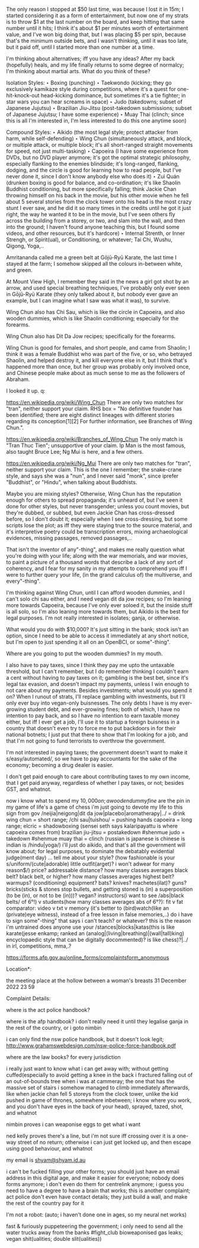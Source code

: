 The only reason I stopped at $50 last time, was because I lost it in 15m; I started considering it as a form of entertainment, but now one of my strats is to throw $1 at the last number on the board, and keep hitting that same number until it hits; I think it's about $1 per minutes worth of entertainment value, and I've won big doing that, but I was placing $5 per spin, because that's the minimum outside bets, and I wasn't thinking, until it was too late, but it paid off, until I started more than one number at a time.

I'm thinking about alternatives; iff you have any ideas? After my back (hopefully) heals, and my life finally returns to some degree of normalcy; I'm thinking about martial arts. What do you think of these?

Isolation Styles:
‣ Boxing (punching)
‣ Taekwondo (kicking; they go exclusively kamikaze style during competitions, where it's a quest for one-hit-knock-out head-kicking dominance, but sometimes it's a tie fighter; in star wars you can hear screams in space)
‣ Judo (takedowns; subset of Japanese Jujutsu)
‣ Brazilian Jiu-Jitsu (post-takedown submissions; subset of Japanese Jujutsu; I have some experience)
‣ Muay Thai (clinch; since this is all I'm interested in, I'm less interested to do this one anytime soon)

Compound Styles:
‣ Aikido (the most legal style; protect attacker from harm, while self-defending)
‣ Wing Chun (simultaneously attack, and block, or multiple attack, or multiple block; it's all short-ranged straight movements for speed, not just multi-tasking)
‣ Capoeira (I have some experience from DVDs, but no DVD player anymore; it's got the optimal strategic philosophy, especially flanking to the enemies blindside; it's long-ranged, flanking, dodging, and the circle is good for learning how to read people, but I've never done it, since I don't know anybody else who does it)
‣ Zuì Quán (drunken boxing is good for balance, and co-ordination; it's like Shaolin Buddhist conditioning, but more specifically falling; think Jackie Chan throwing himself on his back in the movie, but his other movie when he fell about 5 several stories from the clock tower onto his head is the most crazy stunt I ever saw, and he did it so many times in the credits until he got it just right, the way he wanted it to be in the movie, but I've seen others fly across the building from a storey, or two, and slam into the wall, and then into the ground; I haven't found anyone teaching this, but I found some videos, and other resources, but it's hardcore)
‣ Internal Strenth, or Inner Strengh, or Spirit(ual), or Conditioning, or whatever; Tai Chi, Wushu, Qigong, Yoga,..

Amritananda called me a green belt at Gōjū-Ryū Karate, the last time I stayed at the farm; I somehow skipped all the colours in-between white, and green.

At Mount View High, I remember they said in the news a girl got shot by an arrow, and used special breathing techniques, I've probably only ever seen in Gōjū-Ryū Karate (they only talked about it, but nobody ever gave an example, but I can imagine what I saw was what it was), to survive.


Wing Chun also has Chi Sau, which is like the circle in Capoeira, and also wooden dummies, which is like Shaolin conditioning; especially for the forearms.


Wing Chun also has Dit Da Jow recipes; specifically for the forearms.


Wing Chun is good for females, and short people, and came from Shaolin; I think it was a female Buddhist who was part of the five, or so, who betrayed Shaolin, and helped destroy it, and kill everyone else in it, but I think that's happened more than once, but her group was probably only involved once, and Chinese people make about as much sense to me as the followers of Abraham.


I looked it up. q:

https://en.wikipedia.org/wiki/Wing_Chun
There are only two matches for "tran", neither support your claim.
RHS box = "No definitive founder has been identified; there are eight distinct lineages with different stories regarding its conception[1][2] For further information, see Branches of Wing Chun.".

https://en.wikipedia.org/wiki/Branches_of_Wing_Chun
The only match is "Tran Thuc Tien"; unsupportive of your claim.
Ip Man is the most famous, also taught Bruce Lee; Ng Mui is here, and a few others.

https://en.wikipedia.org/wiki/Ng_Mui
There are only two matches for "tran", neither support your claim.
This is the one I remember; the snake-crane style, and says she was a "nun", and I never said "monk", since iprefer "Buddhist", or "Hindu", when talking about Buddhists.

Maybe you are mixing styles? Otherwise, Wing Chun has the reputation enough for others to spread propaganda; it's unheard of, but I've seen it done for other styles, but never transgender; unless you count movies, but they're dubbed, or subbed, but even Jackie Chan has cross-dressed before, so I don't doubt it; especially when I see cross-dressing, but some scripts lose the plot; as iff they were staying true to the source material, and it's interpretive poetry could be transcription errors, mixing archaeological evidences, missing passages, removed passages,..


That isn't the inventor of any"-thing", and makes me really question what you're doing with your life; along with the war memorials, and war movies, to paint a picture of a thousand words that describe a lack of any sort of coherency, and I fear for my sanity in my attempts to comprehend you iff I were to further query your life, (in the grand calculus of) the multiverse, and every"-thing".

I'm thinking against Wing Chun, until I can afford wooden dummies, and I can't solo chi sau either, and I need vegan dit da jow recipes; so I'm leaning more towards Capoeira, because I've only ever soloed it, but the inside stuff is all solo, so I'm also leaning more towards them, but Aikido is the best for legal purposes. I'm not really interested in isolates; ganja, or otherwise.

What would you do with $10,000? It's just sitting in the bank; stock isn't an option, since I need to be able to access it immediately at any short notice, but I'm open to just spending it all on an OpenBCI, or some"-thing".


 Where are you going to put the wooden dummies?
In my mouth.


I also have to pay taxes, since I think they pay me upto the untaxable threshold, but I can't remember, but I do remember thinking I couldn't earn a cent without having to pay taxes on it; gambling is the best bet, since it's legal tax evasion, and doesn't impact my payments, unless I win enough to not care about my payments. Besides investments; what would you spend it on? When I runout of strats, I'll replace gambling with investments, but I'll only ever buy into vegan-only buisnesses. The only debts I have is my ever-growing student debt, and ever-growing fines; both of which, I have no intention to pay back, and so I have no intention to earn taxable money either, but iff I ever get a job, I'll use it to startup a foreign buisness in a country that doesn't even try to force me to put backdoors in for their national botnets; I just put that there to show that I'm looking for a job, and that I'm not going to fund terrorists to overthrow the government.


I'm not interested in paying taxes; the government doesn't want to make it s/easy/automated/, so we have to pay accountants for the sake of the economy; becoming a drug dealer is easier.


I don't get paid enough to care about contributing taxes to my own income, that I get paid anyway, regardless of whether I pay taxes, or not; besides GST, and whatnot.



now i know what to spend my $10,000 on; a wooden dummy
fine$ are the pin in my game of life's a game of chess
i'm just going to devote my life to this sign from gov
/neijia|neigong|dit da jow|placebo|aromatherapy|../ = drink
wing chun = short range; /chi sau|tuishou/ = pushing hands
capoeira = long range; elcric = shadowboxing                (sensei seth says kalaripayattu is where capoeira comes from)
brazilian jiu-jitsu = postakedown #shenmue
judo = takedown #shenmue
muay thai = clinch
(russian is japanese is chinese is indian is /hindu|yoga/)
i'll just do aikido, and that's all the government will know about; for legal purposes, to dominate the debatably evidential judge(ment day)
…
tell me about your style? (how fashionable is your s/uniform/(cute|adorable) little outfit(arget)? i won't adwear for many reason$/)
price?
addressable distance?
how many classes averages black belt?
black belt, or higher?
how many classes averages highest belt?
warmups? (conditioning)
equipment? bats? knives? machetes(ilat)? guns? bricks(sticks & stones stop bullets, and getting stoned is (in) a superposition (to be (in), or not to be (in)))? vegan?
instructors(i want to see /abs|black belts/ of 6°!) v students(how many classes averages abs of 6°?): fit v fat
comparator: video v txt v memory (it's better to (bird)watch(like an (private)eye witness), instead of a free lesson in false memories,..)
do i have to sign some"-thing" that says i can't teach? or whatever? this is the reason i'm untrained
does anyone use your /stances|blocks|katas(this is like karate(jesse enkamp; ranked an (analog|(living|breathing)|(wall|tall)king) encyclopaedic style that can be digitally docommented)? is like chess)?|../ in irl, competitions, mma,.?



https://forms.afp.gov.au/online_forms/complaintsform_anonymous


Location*:

the meeting place at the hollow between a woman's breasts
31
December
2022
23
59


Complaint Details:

where is the act police handbook?

where is the afp handbook? i don't really need it until they legalise ganja in the rest of the country, or i goto nimbin

i can only find the nsw police handbook, but it doesn't look legit; http://www.grahamswebdesign.com/nsw-police-force-handbook.pdf

where are the law books? for every jurisdiction

i really just want to know what i can get away with; without getting cuffed(especially to avoid getting a knee in the back i fractured falling out of an out-of-bounds tree when i was at cammeray; the one that has the massive set of stairs i somehow managed to climb immediately afterwards, like when jackie chan fell 5 storeys from the clock tower, unlike the kid pushed in game of thrones, somewhere inbetween; i know where you work, and you don't have eyes in the back of your head), sprayed, tazed, shot, and whatnot

nimbin proves i can weaponise eggs to get what i want

ned kelly proves there's a line, but i'm not sure iff crossing over it is a one-way street of no return; otherwise i can just  get locked up, and then escape using good behaviour, and whatnot

my email is shyam@shyam.id.au

i can't be fucked filling your other forms; you should just have an email address in this digital age, and make it easier for everyone; nobody does forms anymore; i don't even do them for centrelink anymore; i guess you need to have a degree to have a brain that works; this is another complaint; act police don't even have contact details; they just build a wall, and make the rest of the country pay for it


I'm not a robot: (auto; i haven't done one in ages, so my neural net works)



fast & furiously puppeteering the government; i only need to send all the water trucks away from the banks #fight_club
bioweaponised gas leaks; vegan shit(ualities; double slit(ualities))
